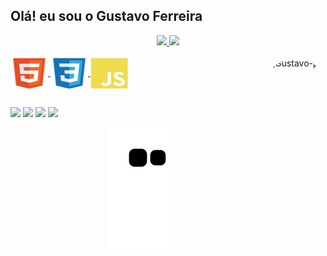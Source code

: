 <!-- Título, Apresentação ... -->

## Olá! eu sou o Gustavo Ferreira

<!--  Parte de status do GitHub no topo -->

<div align="center">
  <a href="https://github.com/gustavoferreiradeveloper">
  <img max-width="600em" height="180em" src="https://github-readme-stats.vercel.app/api?username=gustavoferreiradeveloper&show_icons=true&theme=dracula&include_all_commits=true&count_private=true"/>
  <img max-width="600em" height="180em" src="https://github-readme-stats.vercel.app/api/top-langs/?username=gustavoferreiradeveloper&layout=compact&langs_count=7&theme=dracula"/>
</div>
  
  <!-- Linha de logotípos das linguagens -->
  
<div style="display: inline_block"><br>
 
  <img align="center" alt="Rafa-HTML" height="50" width="60" src="https://raw.githubusercontent.com/devicons/devicon/master/icons/html5/html5-original.svg">
  
  <img align="center" alt="Rafa-CSS" height="50" width="60" src="https://raw.githubusercontent.com/devicons/devicon/master/icons/css3/css3-original.svg">
  
  <img align="center" alt="Rafa-Js" height="50" width="60" src="https://raw.githubusercontent.com/devicons/devicon/master/icons/javascript/javascript-plain.svg">
  
  <!-- Gif de Backup: https://media.discordapp.net/attachments/959344173633392674/959520018637393960/VID-20220401-WA0079_AdobeCreativeCloudExpress.gif?width=452&height=452 -->
  <img align="right" alt="Gustavo-pic" height="150" style="border-radius:50px;" src="https://media.discordapp.net/attachments/959344235813961749/959537476425351218/ZEPETO_-8585527650865233618_AdobeCreativeCloudExpress.gif?width=452&height=452">
  
</div>
  
  <!-- Trecho com as duas # para criarmos uma linha separando o conteúdo -->
  ##
 
  <!-- Bloco de Redes Sociais -->
  
<div> 
  <a href="https://www.linkedin.com/in/gustavo-ferreira-dev" target="_blank"><img src="https://img.shields.io/badge/LinkedIn-0077B5?style=for-the-badge&logo=linkedin&logoColor=white" target="_blank"></a>  
  <a href="https://instagram.com/gustavoferreira.dev" target="_blank"><img src="https://img.shields.io/badge/-Instagram-%23E4405F?style=for-the-badge&logo=instagram&logoColor=white" target="_blank"></a>
  <a href = "mailto:gustavoferreira.developer@gmail.com"><img src="https://img.shields.io/badge/-Gmail-%23333?style=for-the-badge&logo=gmail&logoColor=white" target="_blank"></a>
  <a href="https://wa.me/5511954491974" target="_blank"><img src="https://img.shields.io/badge/WhatsApp-25D366?style=for-the-badge&logo=whatsapp&logoColor=white" target="_blank"></a>
  </div>

  <div align="center">
  
  ![Snake animation](https://github.com/gustavoferreiradeveloper/gustavoferreiradeveloper/blob/output/github-contribution-grid-snake.svg)
 
</div>
